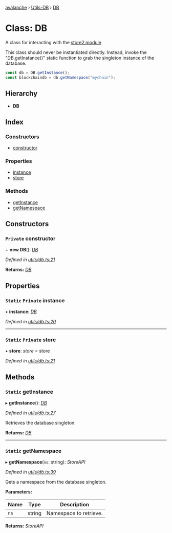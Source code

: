 [avalanche](../README.md) › [Utils-DB](../modules/utils_db.md) › [DB](utils_db.db.md)

# Class: DB

A class for interacting with the [store2 module](https://github.com/nbubna/store)

This class should never be instantiated directly. Instead, invoke the "DB.getInstance()" static
function to grab the singleton instance of the database.

```js
const db = DB.getInstance();
const blockchaindb = db.getNamespace("mychain");
```

## Hierarchy

* **DB**

## Index

### Constructors

* [constructor](utils_db.db.md#private-constructor)

### Properties

* [instance](utils_db.db.md#static-private-instance)
* [store](utils_db.db.md#static-private-store)

### Methods

* [getInstance](utils_db.db.md#static-getinstance)
* [getNamespace](utils_db.db.md#static-getnamespace)

## Constructors

### `Private` constructor

\+ **new DB**(): *[DB](utils_db.db.md)*

*Defined in [utils/db.ts:21](https://github.com/ava-labs/avalanche.js/blob/4d26b45/src/utils/db.ts#L21)*

**Returns:** *[DB](utils_db.db.md)*

## Properties

### `Static` `Private` instance

▪ **instance**: *[DB](utils_db.db.md)*

*Defined in [utils/db.ts:20](https://github.com/ava-labs/avalanche.js/blob/4d26b45/src/utils/db.ts#L20)*

___

### `Static` `Private` store

▪ **store**: *store* = store

*Defined in [utils/db.ts:21](https://github.com/ava-labs/avalanche.js/blob/4d26b45/src/utils/db.ts#L21)*

## Methods

### `Static` getInstance

▸ **getInstance**(): *[DB](utils_db.db.md)*

*Defined in [utils/db.ts:27](https://github.com/ava-labs/avalanche.js/blob/4d26b45/src/utils/db.ts#L27)*

Retrieves the database singleton.

**Returns:** *[DB](utils_db.db.md)*

___

### `Static` getNamespace

▸ **getNamespace**(`ns`: string): *StoreAPI*

*Defined in [utils/db.ts:39](https://github.com/ava-labs/avalanche.js/blob/4d26b45/src/utils/db.ts#L39)*

Gets a namespace from the database singleton.

**Parameters:**

Name | Type | Description |
------ | ------ | ------ |
`ns` | string | Namespace to retrieve.  |

**Returns:** *StoreAPI*
